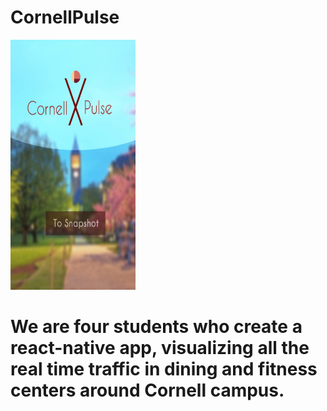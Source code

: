 # CornellPulse

<!--![action]()-->
<img src="splashscreen.png" alt="alt text" width="200" height="400">

# We are four students who create a react-native app, visualizing all the real time traffic in dining and fitness centers around Cornell campus.
